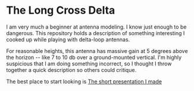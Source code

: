 # The Long Cross Delta

I am very much a beginner at antenna modeling.  I know just enough to be dangerous.  This repository holds a description of something interesting I cooked up while playing with delta-loop antennas.

For reasonable heights, this antenna has massive gain at 5 degrees above the horizon -- like 7 to 10 db over a ground-mounted vertical.  I'm highly suspicious that I am doing something incorrect, so I thought I throw together a quick description so others could critique.

The best place to start looking is [The short presentation I made](https://github.com/robdmc/longcross_delta/blob/main/description.pdf)
